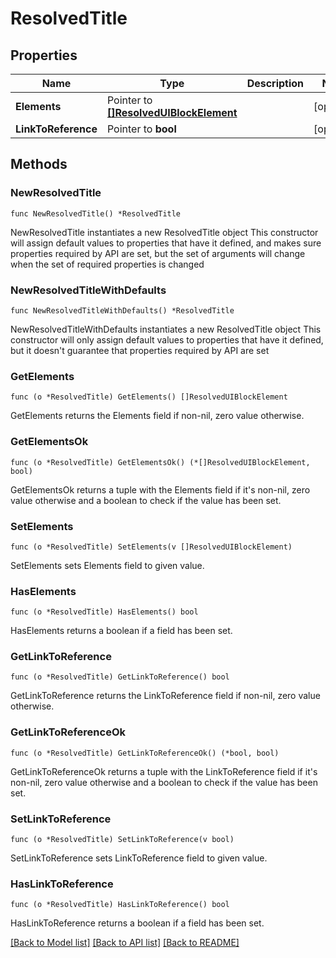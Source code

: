 # ResolvedTitle

## Properties

Name | Type | Description | Notes
------------ | ------------- | ------------- | -------------
**Elements** | Pointer to [**[]ResolvedUIBlockElement**](ResolvedUIBlockElement.md) |  | [optional] 
**LinkToReference** | Pointer to **bool** |  | [optional] 

## Methods

### NewResolvedTitle

`func NewResolvedTitle() *ResolvedTitle`

NewResolvedTitle instantiates a new ResolvedTitle object
This constructor will assign default values to properties that have it defined,
and makes sure properties required by API are set, but the set of arguments
will change when the set of required properties is changed

### NewResolvedTitleWithDefaults

`func NewResolvedTitleWithDefaults() *ResolvedTitle`

NewResolvedTitleWithDefaults instantiates a new ResolvedTitle object
This constructor will only assign default values to properties that have it defined,
but it doesn't guarantee that properties required by API are set

### GetElements

`func (o *ResolvedTitle) GetElements() []ResolvedUIBlockElement`

GetElements returns the Elements field if non-nil, zero value otherwise.

### GetElementsOk

`func (o *ResolvedTitle) GetElementsOk() (*[]ResolvedUIBlockElement, bool)`

GetElementsOk returns a tuple with the Elements field if it's non-nil, zero value otherwise
and a boolean to check if the value has been set.

### SetElements

`func (o *ResolvedTitle) SetElements(v []ResolvedUIBlockElement)`

SetElements sets Elements field to given value.

### HasElements

`func (o *ResolvedTitle) HasElements() bool`

HasElements returns a boolean if a field has been set.

### GetLinkToReference

`func (o *ResolvedTitle) GetLinkToReference() bool`

GetLinkToReference returns the LinkToReference field if non-nil, zero value otherwise.

### GetLinkToReferenceOk

`func (o *ResolvedTitle) GetLinkToReferenceOk() (*bool, bool)`

GetLinkToReferenceOk returns a tuple with the LinkToReference field if it's non-nil, zero value otherwise
and a boolean to check if the value has been set.

### SetLinkToReference

`func (o *ResolvedTitle) SetLinkToReference(v bool)`

SetLinkToReference sets LinkToReference field to given value.

### HasLinkToReference

`func (o *ResolvedTitle) HasLinkToReference() bool`

HasLinkToReference returns a boolean if a field has been set.


[[Back to Model list]](../README.md#documentation-for-models) [[Back to API list]](../README.md#documentation-for-api-endpoints) [[Back to README]](../README.md)


